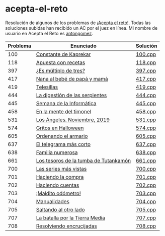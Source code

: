 # acepta-el-reto

Resolución de algunos de los problemas de [¡Acepta el reto!](https://aceptaelreto.com/). Todas las soluciones subidas han recibido un AC por el juez en línea. Mi nombre de usuario en Acepta el Reto es [antongomez](https://aceptaelreto.com/user/profile.php?id=30596).

| Problema | Enunciado                                                                      | Solución                                                                                                    |
| -------- | ------------------------------------------------------------------------------ | ----------------------------------------------------------------------------------------------------------- |
| 100      | [Constante de Kaprekar](https://aceptaelreto.com/problem/statement.php?id=100)| [100.cpp](https://github.com/antongomez/acepta-el-reto/blob/main/100%20Constante%20de%20Kaprekar/100.cpp) |
| 118      | [Apuesta con recetas](https://aceptaelreto.com/problem/statement.php?id=118)| [118.cpp](https://github.com/antongomez/acepta-el-reto/blob/main/118%20Apuesta%20con%20recetas/118.cpp) |
| 397      | [¿Es múltiplo de tres?](https://aceptaelreto.com/problem/statement.php?id=397)| [397.cpp](https://github.com/antongomez/acepta-el-reto/blob/main/397%20Es%20multiplo%20de%20tres/397.cpp) |
| 417      | [Nana al bebé de papá y mamá](https://aceptaelreto.com/problem/statement.php?id=417)| [417.cpp](https://github.com/antongomez/acepta-el-reto/blob/main/417%20Nana%20al%20bebe%20de%20papa%20y%20mama/417.cpp) |
| 419      | [Telesillas](https://aceptaelreto.com/problem/statement.php?id=419)| [419.cpp](https://github.com/antongomez/acepta-el-reto/blob/main/419%20Telesillas/419.cpp) |
| 444      | [La digestión de las serpientes](https://aceptaelreto.com/problem/statement.php?id=444)| [444.cpp](https://github.com/antongomez/acepta-el-reto/blob/main/444%20La%20digestion%20de%20las%20serpientes/444.cpp) |
| 445      | [Semana de la Informática](https://aceptaelreto.com/problem/statement.php?id=445)| [445.cpp](https://github.com/antongomez/acepta-el-reto/blob/main/445%20Semana%20de%20la%20Informatica/445.cpp) |
| 458      | [En la mente del timonel](https://aceptaelreto.com/problem/statement.php?id=458)| [458.cpp](https://github.com/antongomez/acepta-el-reto/blob/main/458%20En%20la%20mente%20del%20timonel/458.cpp) |
| 531      | [Los Ángeles. Noviembre, 2019](https://aceptaelreto.com/problem/statement.php?id=531)| [531.cpp](https://github.com/antongomez/acepta-el-reto/blob/main/531%20Los%20Angeles.%20Noviembre%202019/531.cpp) |
| 574      | [Gritos en Halloween](https://aceptaelreto.com/problem/statement.php?id=574)| [574.cpp](https://github.com/antongomez/acepta-el-reto/blob/main/574%20Gritos%20en%20Halloween/574.cpp) |
| 605      | [Ordenando el armario](https://aceptaelreto.com/problem/statement.php?id=605)| [605.cpp](https://github.com/antongomez/acepta-el-reto/blob/main/605%20Ordenando%20el%20armario/605.cpp) |
| 637      | [El telegrama más corto](https://aceptaelreto.com/problem/statement.php?id=637)| [637.cpp](https://github.com/antongomez/acepta-el-reto/blob/main/637%20El%20telegrama%20mas%20corto/637.cpp) |
| 638      | [Familia numerosa](https://aceptaelreto.com/problem/statement.php?id=638)      | [638.cpp](https://github.com/antongomez/acepta-el-reto/blob/main/638%20Familia%20numerosa/638.cpp) |
| 661      | [Los tesoros de la tumba de Tutankamón](https://aceptaelreto.com/problem/statement.php?id=661)      | [661.cpp](https://github.com/antongomez/acepta-el-reto/tree/main/661%20Los%20tesoros%20de%20la%20tumba%20de%20Tutankamon/661.cpp) |
| 700      | [Las series más vistas](https://aceptaelreto.com/problem/statement.php?id=700) | [700.cpp](https://github.com/antongomez/acepta-el-reto/blob/main/700%20Las%20series%20mas%20vistas/700.cpp) |
| 701      | [Haciendo la compra](https://aceptaelreto.com/problem/statement.php?id=701)    | [701.cpp](https://github.com/antongomez/acepta-el-reto/blob/main/701%20Haciendo%20la%20compra/701.cpp)      |
| 702      | [Haciendo cuentas](https://aceptaelreto.com/problem/statement.php?id=702)      | [702.cpp](https://github.com/antongomez/acepta-el-reto/blob/main/702%20Haciendo%20cuentas/702.cpp)          |
| 703      | [¡Maldito odómetro!](https://aceptaelreto.com/problem/statement.php?id=703)    | [703.cpp](https://github.com/antongomez/acepta-el-reto/blob/main/703%20Maldito%20odometro/703.cpp)          |
| 704      | [Manualidades](https://aceptaelreto.com/problem/statement.php?id=704)          | [704.cpp](https://github.com/antongomez/acepta-el-reto/blob/main/704%20Manualidades/704.cpp)                |
| 705      | [Saltando al otro lado](https://aceptaelreto.com/problem/statement.php?id=705) | [705.cpp](https://github.com/antongomez/acepta-el-reto/blob/main/705%20Saltando%20al%20otro%20lado/705.cpp) |
| 707      | [La batalla por la Tierra Media](https://aceptaelreto.com/problem/statement.php?id=707)| [707.cpp](https://github.com/antongomez/acepta-el-reto/blob/main/707%20La%20batalla%20por%20la%20Tierra%20Media/707.cpp) |
| 708      | [Resolviendo encrucijadas](https://aceptaelreto.com/problem/statement.php?id=708)| [708.cpp](https://github.com/antongomez/acepta-el-reto/blob/main/708%20Resolviendo%20encrucijadas/708.cpp) |
